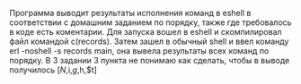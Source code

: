 Программа выводит результаты исполнения команд в eshell в соответствии с домашним заданием по порядку, также где требовалось в коде есть коментарии. 
Для запуска вошел в eshell и скомпилировал файл командой c(records). 
Затем зашел в обычный shell и ввел команду erl -noshell -s records main, она вывела результаты всех команд по порядку. 
В 3 задании 3 пункта не понимаю как сделать, чтобы в выводе получилось [$N,$i,$g,$h,$t]
